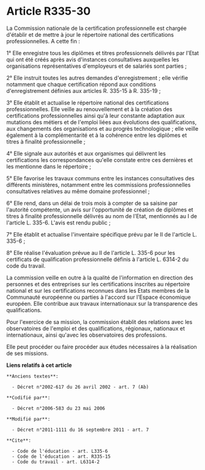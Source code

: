 # Article R335-30

La Commission nationale de la certification professionnelle est chargée d'établir et de mettre à jour le répertoire national
des certifications professionnelles. A cette fin : 

1° Elle enregistre tous les diplômes et titres professionnels délivrés par l'Etat qui ont été créés après avis d'instances
consultatives auxquelles les organisations représentatives d'employeurs et de salariés sont parties ; 

2° Elle instruit toutes les autres demandes d'enregistrement ; elle vérifie notamment que chaque certification répond aux
conditions d'enregistrement définies aux articles R. 335-15 à R. 335-19 ; 

3° Elle établit et actualise le répertoire national des certifications professionnelles. Elle veille au renouvellement et à
la création des certifications professionnelles ainsi qu'à leur constante adaptation aux mutations des métiers et de l'emploi
liées aux évolutions des qualifications, aux changements des organisations et au progrès technologique ; elle veille
également à la complémentarité et à la cohérence entre les diplômes et titres à finalité professionnelle ; 

4° Elle signale aux autorités et aux organismes qui délivrent les certifications les correspondances qu'elle constate entre
ces dernières et les mentionne dans le répertoire ; 

5° Elle favorise les travaux communs entre les instances consultatives des différents ministères, notamment entre les
commissions professionnelles consultatives relatives au même domaine professionnel ; 

6° Elle rend, dans un délai de trois mois à compter de sa saisine par l'autorité compétente, un avis sur l'opportunité de
création de diplômes et titres à finalité professionnelle délivrés au nom de l'Etat, mentionnés au I de l'article L. 335-6.
L'avis est rendu public ; 

7° Elle établit et actualise l'inventaire spécifique prévu par le II de l'article L. 335-6 ; 

8° Elle réalise l'évaluation prévue au II de l'article L. 335-6 pour les certificats de qualification professionnelle définis
à l'article L. 6314-2 du code du travail. 

La commission veille en outre à la qualité de l'information en direction des personnes et des entreprises sur les
certifications inscrites au répertoire national et sur les certifications reconnues dans les Etats membres de la Communauté
européenne ou parties à l'accord sur l'Espace économique européen. Elle contribue aux travaux internationaux sur la
transparence des qualifications. 

Pour l'exercice de sa mission, la commission établit des relations avec les observatoires de l'emploi et des qualifications,
régionaux, nationaux et internationaux, ainsi qu'avec les observatoires des professions. 

Elle peut procéder ou faire procéder aux études nécessaires à la réalisation de ses missions.

**Liens relatifs à cet article**

	**Anciens textes**:

	  - Décret n°2002-617 du 26 avril 2002 - art. 7 (Ab)

	**Codifié par**:

	  - Décret n°2006-583 du 23 mai 2006

	**Modifié par**:

	  - Décret n°2011-1111 du 16 septembre 2011 - art. 7

	**Cite**:

	  - Code de l'éducation - art. L335-6
	  - Code de l'éducation - art. R335-15
	  - Code du travail - art. L6314-2
